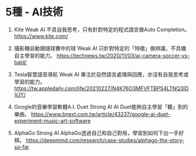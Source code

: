 
# 5種 - AI技術

1. Kite
Weak AI
不具自我思考，只有針對特定的程式語言做Auto Completion。
https://www.kite.com/

2. 攝影機自動跟隨球賽中的球
Weak AI
只針對特定的「特徵」做辨識，不具備自主學習的能力。
https://technews.tw/2020/11/03/ai-camera-soccer-vs-bald/

3. Tesla智慧語音導航
Weak AI
專注於自然語言處理與回應，亦沒有自我思考或學習的能力。
https://tw.appledaily.com/life/20210227/N4K76O3MFVFTBPS4LTNQ3IDVJY/

4. Google的音樂學習軟體A.I. Duet
Strong AI
AI Duet能夠自主學習「聽」到的樂曲。
https://www.bnext.com.tw/article/43237/google-ai-duet-experiment-music-art-software

5. AlphaGo
Strong AI
AlphaGo透過自己和自己對局，學習到如何下出一手好棋。
https://deepmind.com/research/case-studies/alphago-the-story-so-far

